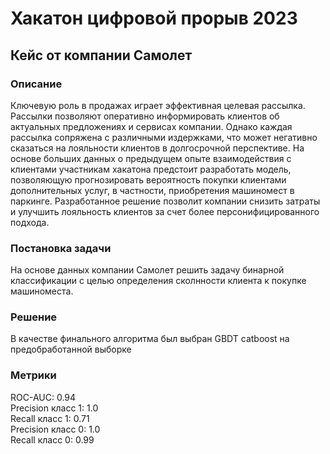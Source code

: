 # Хакатон цифровой прорыв 2023

## Кейс от компании Самолет

### Описание  
Ключевую роль в продажах играет эффективная целевая рассылка. Рассылки позволяют оперативно информировать клиентов об актуальных предложениях и сервисах компании. Однако каждая рассылка сопряжена с различными издержками, что может негативно сказаться на лояльности клиентов в долгосрочной перспективе. На основе больших данных о предыдущем опыте взаимодействия с клиентами участникам хакатона предстоит разработать модель, позволяющую прогнозировать вероятность покупки клиентами дополнительных услуг, в частности, приобретения машиномест в паркинге. Разработанное решение позволит компании снизить затраты и улучшить лояльность клиентов за счет более персонифицированного подхода.

### Постановка задачи
На основе данных компании Самолет решить задачу бинарной классификации с целью определения сколнности клиента к покупке машиноместа.

### Решение  
В качестве финального алгоритма был выбран GBDT catboost на предобработанной выборке

### Метрики  

ROC-AUC: 0.94  
Precision класс 1: 1.0  
Recall класс 1: 0.71  
Precision класс 0: 1.0  
Recall класс 0: 0.99  



